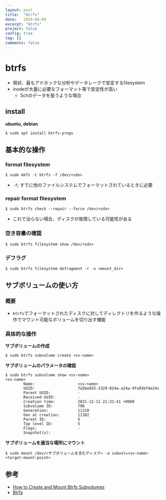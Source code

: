 ```yaml
---
layout: post
title:  "btrfs"
date:   2020-08-09
excerpt: "btrfs"
project: false
config: true
tag: []
comments: false
---
```


# btrfs
 - 現状、最もアドホックな分析やデータレークで安定するfilesystem
 - inodeが大量に必要なフォーマット等で安定性が高い
   - 5chのデータを扱うような場合

## install

**ubuntu, debian**  
```console
$ sudo apt install btrfs-progs
```

## 基本的な操作

### format filesystem 

```console
$ sudo mkfs -t btrfs -f /dev/<sdx>
```
 - `-f`; すでに他のファイルシステムでフォーマットされているときに必要

### repair format filesystem

```console
$ sudo btrfs check --repair --force /dev/<sdx>
```

 - これで治らない場合、ディスクが故障している可能性がある

### 空き容量の確認

```console
$ sudo btrfs filesystem show /dev/<sdx>
```

### デフラグ

```console
$ sudo btrfs filesystem defragment -r -v <mount_dir>
```


## サブボリュームの使い方

### 概要
 - `btrfs`でフォーマットされたディスクに対してディレクトリを作るような操作でマウント可能なボリュームを切り出す機能

### 具体的な操作

**サブボリュームの作成**  
```console
$ sudo btrfs subvolume create <sv-name>
```

**サブボリュームのパラメータの確認**  
```console
$ sudo btrfs subvolume show <sv-name>
<sv-name>
        Name:                   <sv-name>
        UUID:                   7a5be655-2329-024a-a24a-9fa93bfde24c
        Parent UUID:            -
        Received UUID:          -
        Creation time:          2021-12-11 21:31:41 +0900
        Subvolume ID:           796
        Generation:             11310
        Gen at creation:        11302
        Parent ID:              5
        Top level ID:           5
        Flags:                  -
        Snapshot(s):
```

**サブボリュームを適当な場所にマウント**  
```console
$ sudo mount /dev/<サブボリュームを含むディスク> -o subvol=<sv-name> <target-mount-point>
```

## 参考
 - [How to Create and Mount Btrfs Subvolumes](https://linuxhint.com/create-mount-btrfs-subvolumes/)
 - [Btrfs](https://wiki.archlinux.jp/index.php/Btrfs)
